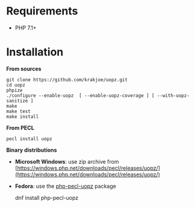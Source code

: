 Requirements
============

  * PHP 7.1+

Installation
============

**From sources**

    git clone https://github.com/krakjoe/uopz.git
    cd uopz
    phpize
    ./configure --enable-uopz  [ --enable-uopz-coverage ] [ --with-uopz-sanitize ]
    make
    make test
    make install

**From PECL**

    pecl install uopz

**Binary distributions**

  * **Microsoft Windows**: use zip archive from [https://windows.php.net/downloads/pecl/releases/uopz/](https://windows.php.net/downloads/pecl/releases/uopz/)

  * **Fedora**: use the [php-pecl-uopz](https://apps.fedoraproject.org/packages/php-pecl-uopz) package

    dnf install php-pecl-uopz


